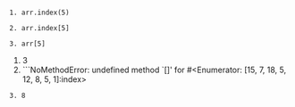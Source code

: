 ```arr = [15, 7, 18, 5, 12, 8, 5, 1]

1. arr.index(5)

2. arr.index[5]

3. arr[5]
```

1. 3
2. ```NoMethodError: undefined method `[]' for #<Enumerator: [15, 7, 18, 5, 12, 8, 5, 1]:index>
```
3. 8
